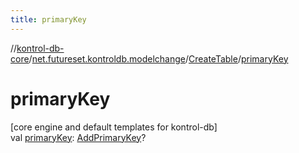 ```yaml
---
title: primaryKey
---
```

//[kontrol-db-core](../../../index.html)/[net.futureset.kontroldb.modelchange](../index.html)/[CreateTable](index.html)/[primaryKey](primary-key.html)



# primaryKey



[core engine and default templates for kontrol-db]\
val [primaryKey](primary-key.html): [AddPrimaryKey](../-add-primary-key/index.html)?





